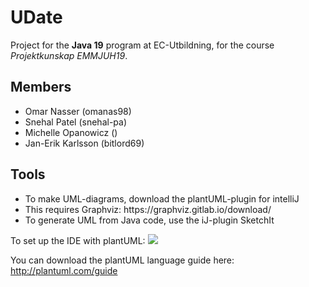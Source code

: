# UDate

Project for the <b>Java 19</b> program at EC-Utbildning, for the course <i>Projektkunskap EMMJUH19</i>.

<h2>Members</h2>
<ul>
  <li>Omar Nasser (omanas98)</li>
  <li>Snehal Patel (snehal-pa)</li>
  <li>Michelle Opanowicz ()</li>
  <li>Jan-Erik Karlsson (bitlord69)</li>
</ul>

<h2>Tools</h2>
<ul>
  <li>To make UML-diagrams, download the plantUML-plugin for intelliJ</li>
  <li>This requires Graphviz: https://graphviz.gitlab.io/download/</li>
  <li>To generate UML from Java code, use the iJ-plugin SketchIt</li>
</ul>

To set up the IDE with plantUML:
<img src=http://bitlord69.se/extra_res/pu_install.png>

You can download the plantUML language guide here: http://plantuml.com/guide


